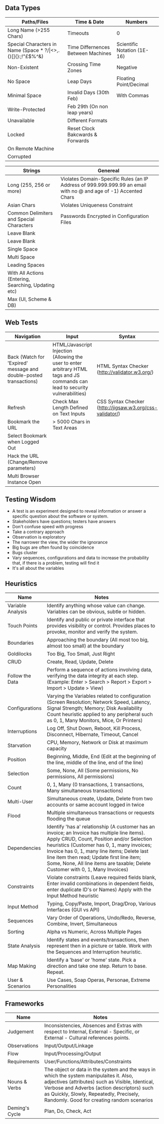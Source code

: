 ## Data Types
Paths/Files                                                   | Time & Date                        | Numbers                      
------------------------------------------------------------- | ---------------------------------- |-----------------------------
Long Name (>255 Chars)                                        | Timeouts                           | 0                           
Special Characters in Name (Space * ?/\|<>,.()[]{}:;!"£$%^&)  | Time Differnences Between Machines | Scientific Notation (1E-16) 
Non-Existent                                                  | Crossing Time Zones                | Negative                    
No Space                                                      | Leap Days                          | Floating Point/Decimal      
Minimal Space                                                 | Invalid Days (30th Feb)            | With Commas                 
Write-Protected                                               | Feb 29th (On non leap years)       |                             
Unavailable                                                   | Different Formats                  |                             
Locked                                                        | Reset Clock Bakcwards & Forwards   |                             
On Remote Machine                                             |                                    |                             
Corrupted                                                     |                                    |                             
 
Strings                                                 | Genereal                                                                                         
------------------------------------------------------- | -------------------------------------------------------------------------------------------------
Long (255, 256 or more)                                 | Violates Domain-Specific Rules (an IP Address of 999.999.999.99 an email with no @ and age of -1) Accented Chars                                          | SQL Reserved words                                                                               
Asian Chars                                             | Violates Uniqueness Constraint                                                                   
Common Delimiters and Special Characters                | Passwords Encrypted in Configuration Files                                                       
Leave Blank                                             |                                                                                                 
Leave Blank                                             |                                                                                                  
Single Space                                            |                                                                                                  
Multi Space                                             |                                                                                                  
Leading Spaces                                          |                                                                                                  
With All Actions (Entering, Searching, Updating etc)    |                                                                                                  
Max (UI, Scheme & DB)                                   |                                                                                                  


## Web Tests
Navigation | Input | Syntax | Preferences 
---------- | ----- | ------ | ----------- 
Back (Watch for 'Expired' message and double-posted transactions) | HTML/Javascript Injection (Allowing the user to enter arbitrary HTML tags and JS commands can lead to security vulnerabilities)   | HTML Syntax Checker (http://validator.w3.org/) | Javascript Off 
| Refresh                                                           | Check Max Length Defined on Text Inputs   | CSS Syntax Checker (http://jigsaw.w3.org/css-validator/) | Cookies Off
Bookmark the URL                                                  | > 5000 Chars in Text Areas                |        | Security High         
Select Bookmark when Logged Out                                   |                                           |        | Resize Browser Window 
Hack the URL (Change/Remove parameters)                           |                                           |        | Change Font Size      
Multi Browser Instance Open                                       |                                           |        |                       

## Testing Wisdom

- A test is an experiment designed to reveal information or answer a specific question about the software or system. 
- Stakeholders have questions; testers have answers 
- Don't confuse speed with progress 
- Take a contrary approach 
- Observation is exploratory 
- The narrower the view, the wider the ignorance 
- Big bugs are often found by coincidence 
- Bugs cluster
- Vary sequences, configurations and data to increase the probability that, if there is a problem, testing will find it 
- It's all about the variables 

## Heuristics

Name | Notes
--- | ---
Variable Analysis | Identify anything whose value can change. Variables can be obvious, subtle or hidden. 
Touch Points  | Identify and public or private interface that provides visibility or control. Provides places to provoke, monitor and verify the system. 
Boundaries | Approaching the boundary (All most too big, almost too small) at the boundary 
Goldilocks | Too Big, Too Small, Just Right 
CRUD | Create, Read, Update, Delete 
Follow the Data | Perform a sequence of actions involving data, verifying the data integrity at each step. (Example: Enter > Search > Report > Export > Import > Update > View) 
Configurations | Varying the Variables related to configuration (Screen Resolution; Network Speed, Latency, Signal Strength; Memory; Disk Availability  Count heuristic applied to any peripheral such as 0, 1, Many Monitors, Mice, Or Printers) 
Interruptions | Log Off, Shut Down, Reboot, Kill Process, Disconnect, Hibernate, Timeout, Cancel 
Starvation | CPU, Memory, Network or Disk at maximum capacity 
Position | Beginning, Middle, End (Edit at the beginning of the line, middle of the line, end of the line) 
Selection | Some, None, All (Some permissions, No permissions, All permissions) 
Count | 0, 1, Many (0 transactions, 1 transactions, Many simultaneous transactions) 
Multi-User | Simultaneous create, Update, Delete from two accounts or same account logged in twice  
Flood | Multiple simultaneous transactions or requests flooding the queue 
Dependencies | Identify 'has a' relationship (A customer has an invoice; an Invoice has multiple line items). Apply CRUD, Count, Position and/or Selection heuristics (Customer has 0, 1, many invoices; Invoice has 0, 1, many line items; Delete last line item then read; Update first line item; Some, None, All line items are taxable; Delete Customer with 0, 1, Many Invoices) 
Constraints | Violate constraints (Leave required fields blank, Enter invalid combinations in dependent fields, enter duplicate ID's or Names) Apply with the Input Method heuristic 
Input Method | Typing, Copy/Paste, Import, Drag/Drop, Various Interfaces (GUI vs API) 
Sequences | Vary Order of Operations, Undo/Redo, Reverse, Combine, Invert, Simultaneous 
Sorting | Alpha vs Numeric, Across Multiple Pages 
State Analysis | Identify states and events/transactions, then represent then in a picture or table. Work with the Sequences and  Interruption heuristic. 
Map Making | Identify a 'base' or 'home' state. Pick a direction and take one step. Return to base. Repeat. 
User & Scenarios | Use Cases, Soap Operas, Personae, Extreme Personalities 

## Frameworks
Name | Notes
--- | ---
Judgement | Inconsistencies, Absences and Extras with respect to Internal, External - Specific, or External - Cultural references points. 
Observations | Input/Output/Linkage 
Flow | Input/Processing/Output 
Requirements | User/Functions/Attributes/Constraints 
Nouns & Verbs | The object or data in the system and the ways in which the system manipulaites it. Also, adjectives (attributes) such as Visible, Identical, Verbose and Adverbs (action descriptors) such as Quickly, Slowly, Repeatedly, Precisely, Randomly. Good for creating random scenarios 
Deming's Cycle | Plan, Do, Check, Act 

